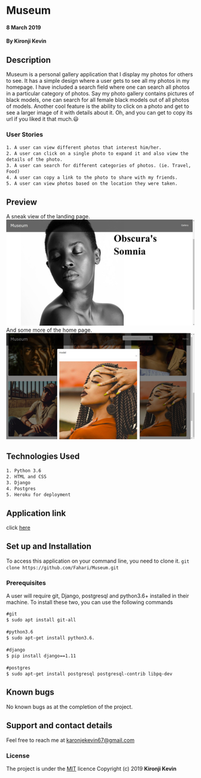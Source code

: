# Museum
#### 8 March 2019
#### By **Kironji Kevin**

## Description

Museum is a personal gallery application that I display my photos for others to see. It has a simple design where a user gets to see all my photos in my homepage. I have included a search field where one can search all photos in a particular category of photos. Say my photo gallery contains pictures of black models, one can search for all female black models out of all photos of models. Another cool feature is the ability to click on a photo and get to see a larger image of it with details about it. Oh, and you can get to copy its url if you liked it that much.:smiley:

### User Stories
```
1. A user can view different photos that interest him/her.
2. A user can click on a single photo to expand it and also view the details of the photo.
3. A user can search for different categories of photos. (ie. Travel, Food)
4. A user can copy a link to the photo to share with my friends.
5. A user can view photos based on the location they were taken.
```
## Preview
A sneak view of the landing page.
![Image](https://github.com/Fahari/museum/blob/master/images/somnia.png)
And some more of the home page.
![Image](https://github.com/Fahari/museum/blob/master/images/model.png)
## Technologies Used
```
1. Python 3.6
2. HTML and CSS
3. Django
4. Postgres
5. Heroku for deployment
```
## Application link
click [here](https://artsyme.herokuapp.com/)

## Set up and Installation

To access this application on your command line, you need to clone it.
`git clone https://github.com/Fahari/Museum.git`

### Prerequisites
A user will require git, Django, postgresql and python3.6+ installed in their machine.
To install these two, you can use the following commands
```
#git
$ sudo apt install git-all

#python3.6
$ sudo apt-get install python3.6.

#django
$ pip install django==1.11

#postgres
$ sudo apt-get install postgresql postgresql-contrib libpq-dev

```
## Known bugs
No known bugs as at the completion of the project.

## Support and contact details
Feel free to reach me at karonjekevin67@gmail.com

### License
The project is under the [MIT](https://github.com/Fahari/Museum/blob/master/LICENSE) licence
Copyright (c) 2019 **Kironji Kevin**
